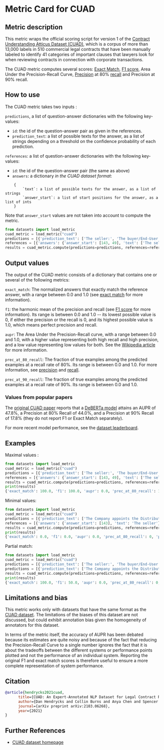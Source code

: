 # Metric Card for CUAD

## Metric description

This metric wraps the official scoring script for version 1 of the [Contract Understanding Atticus Dataset (CUAD)](https://huggingface.co/datasets/cuad), which is a corpus of more than 13,000 labels in 510 commercial legal contracts that have been manually labeled to identify 41 categories of important clauses that lawyers look for when reviewing contracts in connection with corporate transactions.

The CUAD metric computes several scores: [Exact Match](https://huggingface.co/metrics/exact_match), [F1 score](https://huggingface.co/metrics/f1), Area Under the Precision-Recall Curve, [Precision](https://huggingface.co/metrics/precision) at 80% [recall](https://huggingface.co/metrics/recall) and Precision at 90% recall.

## How to use 

The CUAD metric takes two inputs :


`predictions`, a list of question-answer dictionaries with the following key-values:
- `id`: the id of the question-answer pair as given in the references.
- `prediction_text`: a list of possible texts for the answer, as a list of strings depending on a threshold on the confidence probability of each prediction.


`references`: a list of question-answer dictionaries with the following key-values:
 - `id`: the id of the question-answer pair (the same as above)
 - `answers`: a dictionary *in the CUAD dataset format*:
```
    {
        `text`: a list of possible texts for the answer, as a list of strings
        `answer_start`: a list of start positions for the answer, as a list of ints
    }
```            
 Note that `answer_start` values are not taken into account to compute the metric.

```python
from datasets import load_metric
cuad_metric = load_metric("cuad")
predictions = [{'prediction_text': ['The seller:', 'The buyer/End-User: Shenzhen LOHAS Supply Chain Management Co., Ltd.'], 'id': 'LohaCompanyltd_20191209_F-1_EX-10.16_11917878_EX-10.16_Supply Agreement__Parties'}]
references = [{'answers': {'answer_start': [143, 49], 'text': ['The seller:', 'The buyer/End-User: Shenzhen LOHAS Supply Chain Management Co., Ltd.']}, 'id': 'LohaCompanyltd_20191209_F-1_EX-10.16_11917878_EX-10.16_Supply Agreement__Parties'}]
results = cuad_metric.compute(predictions=predictions, references=references)
```
## Output values

The output of the CUAD metric consists of a dictionary that contains one or several of the following metrics:

`exact_match`: The normalized answers that exactly match the reference answer, with a range between 0.0 and 1.0 (see [exact match](https://huggingface.co/metrics/exact_match) for more information).

`f1`: the harmonic mean of the precision and recall (see [F1 score](https://huggingface.co/metrics/f1) for more information). Its range is between 0.0 and 1.0 -- its lowest possible value is 0, if either the precision or the recall is 0, and its highest possible value is 1.0, which means perfect precision and recall.

`aupr`: The Area Under the Precision-Recall curve, with a range between 0.0 and 1.0, with a higher value representing both high recall and high precision, and a low value representing low values for both. See the [Wikipedia article](https://en.wikipedia.org/wiki/Receiver_operating_characteristic#Area_under_the_curve) for more information.

`prec_at_80_recall`: The fraction of true examples among the predicted examples at a recall rate of 80%. Its range is between 0.0 and 1.0. For more information, see [precision](https://huggingface.co/metrics/precision) and [recall](https://huggingface.co/metrics/recall).

`prec_at_90_recall`: The fraction of true examples among the predicted examples at a recall rate of 90%. Its range is between 0.0 and 1.0. 


### Values from popular papers
The [original CUAD paper](https://arxiv.org/pdf/2103.06268.pdf) reports that a [DeBERTa model](https://huggingface.co/microsoft/deberta-base) attains
an AUPR of 47.8%, a Precision at 80% Recall of 44.0%, and a Precision at 90% Recall of 17.8% (they do not report F1 or Exact Match separately).

For more recent model performance, see the [dataset leaderboard](https://paperswithcode.com/dataset/cuad).

## Examples 

Maximal values :

```python
from datasets import load_metric
cuad_metric = load_metric("cuad")
predictions = [{'prediction_text': ['The seller:', 'The buyer/End-User: Shenzhen LOHAS Supply Chain Management Co., Ltd.'], 'id': 'LohaCompanyltd_20191209_F-1_EX-10.16_11917878_EX-10.16_Supply Agreement__Parties'}]
references = [{'answers': {'answer_start': [143, 49], 'text': ['The seller:', 'The buyer/End-User: Shenzhen LOHAS Supply Chain Management Co., Ltd.']}, 'id': 'LohaCompanyltd_20191209_F-1_EX-10.16_11917878_EX-10.16_Supply Agreement__Parties'}]
results = cuad_metric.compute(predictions=predictions, references=references)
print(results)
{'exact_match': 100.0, 'f1': 100.0, 'aupr': 0.0, 'prec_at_80_recall': 1.0, 'prec_at_90_recall': 1.0}
```

Minimal values:

```python
from datasets import load_metric
cuad_metric = load_metric("cuad")
predictions = [{'prediction_text': ['The Company appoints the Distributor as an exclusive distributor of Products in the Market, subject to the terms and conditions of this Agreement.'], 'id': 'LIMEENERGYCO_09_09_1999-EX-10-DISTRIBUTOR AGREEMENT__Exclusivity_0'}]
references = [{'answers': {'answer_start': [143], 'text': 'The seller'}, 'id': 'LIMEENERGYCO_09_09_1999-EX-10-DISTRIBUTOR AGREEMENT__Exclusivity_0'}]
results = cuad_metric.compute(predictions=predictions, references=references)
print(results)
{'exact_match': 0.0, 'f1': 0.0, 'aupr': 0.0, 'prec_at_80_recall': 0, 'prec_at_90_recall': 0}
```

Partial match: 

```python
from datasets import load_metric
cuad_metric = load_metric("cuad")
predictions = [{'prediction_text': ['The seller:', 'The buyer/End-User: Shenzhen LOHAS Supply Chain Management Co., Ltd.'], 'id': 'LohaCompanyltd_20191209_F-1_EX-10.16_11917878_EX-10.16_Supply Agreement__Parties'}]
predictions = [{'prediction_text': ['The Company appoints the Distributor as an exclusive distributor of Products in the Market, subject to the terms and conditions of this Agreement.', 'The buyer/End-User: Shenzhen LOHAS Supply Chain Management Co., Ltd.'], 'id': 'LohaCompanyltd_20191209_F-1_EX-10.16_11917878_EX-10.16_Supply Agreement__Parties'}]
results = cuad_metric.compute(predictions=predictions, references=references)
print(results)
{'exact_match': 100.0, 'f1': 50.0, 'aupr': 0.0, 'prec_at_80_recall': 0, 'prec_at_90_recall': 0}
```

## Limitations and bias
This metric works only with datasets that have the same format as the [CUAD dataset](https://huggingface.co/datasets/cuad). The limitations of the biases of this dataset are not discussed, but could exhibit annotation bias given the homogeneity of annotators for this dataset.

In terms of the metric itself, the accuracy of AUPR has been debated because its estimates are quite noisy and because of the fact that reducing the Precision-Recall Curve to a single number ignores the fact that it is about the tradeoffs between the different systems or performance points plotted and not the performance of an individual system. Reporting the original F1 and exact match scores is therefore useful to ensure a more complete representation of system performance.


## Citation

```bibtex
@article{hendrycks2021cuad,
      title={CUAD: An Expert-Annotated NLP Dataset for Legal Contract Review},
      author={Dan Hendrycks and Collin Burns and Anya Chen and Spencer Ball},
      journal={arXiv preprint arXiv:2103.06268},
      year={2021}
}
```
    
## Further References 

- [CUAD dataset homepage](https://www.atticusprojectai.org/cuad-v1-performance-announcements)
